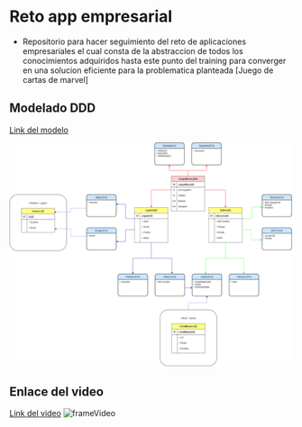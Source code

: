 # Reto app empresarial
- Repositorio para hacer seguimiento del reto de aplicaciones empresariales el cual consta de la abstraccion de todos los conocimientos adquiridos hasta este punto del training para converger en una solucion eficiente para la problematica planteada [Juego de cartas de marvel]

## Modelado DDD
[Link del modelo](https://drive.google.com/file/d/1Yi-1BHrfGKXqZ-HSqrOzDecNp9GHBcl8/view?usp=sharing)


![Imagen modelado](https://github.com/seb4stian69/RetoAppEmpresarial/blob/main/imagenes/ProjectMarvel-Modelado-%5BJuego%5D.png)

## Enlace del video
[Link del video](https://youtu.be/1BZiVgyPZhY)
![frameVideo](https://youtu.be/1BZiVgyPZhY)
